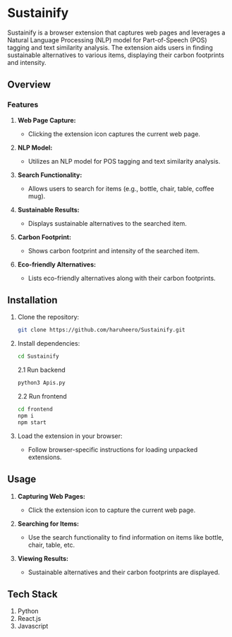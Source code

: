 # Sustainify

Sustainify is a browser extension that captures web pages and leverages a Natural Language Processing (NLP) model for Part-of-Speech (POS) tagging and text similarity analysis. The extension aids users in finding sustainable alternatives to various items, displaying their carbon footprints and intensity.

## Overview

### Features

1. **Web Page Capture:**
   - Clicking the extension icon captures the current web page.

2. **NLP Model:**
   - Utilizes an NLP model for POS tagging and text similarity analysis.

3. **Search Functionality:**
   - Allows users to search for items (e.g., bottle, chair, table, coffee mug).

4. **Sustainable Results:**
   - Displays sustainable alternatives to the searched item.

5. **Carbon Footprint:**
   - Shows carbon footprint and intensity of the searched item.

6. **Eco-friendly Alternatives:**
   - Lists eco-friendly alternatives along with their carbon footprints.

## Installation

1. Clone the repository:
   ```bash
   git clone https://github.com/haruheero/Sustainify.git
   ```

2. Install dependencies:
   ```bash
   cd Sustainify
   ```
   2.1 Run backend
   ```bash
   python3 Apis.py
   ```
   2.2 Run frontend
   ```bash
   cd frontend
   npm i
   npm start
   ```

4. Load the extension in your browser:
   - Follow browser-specific instructions for loading unpacked extensions.

## Usage

1. **Capturing Web Pages:**
   - Click the extension icon to capture the current web page.

2. **Searching for Items:**
   - Use the search functionality to find information on items like bottle, chair, table, etc.

3. **Viewing Results:**
   - Sustainable alternatives and their carbon footprints are displayed.

## Tech Stack
1. Python
2. React.js
3. Javascript
